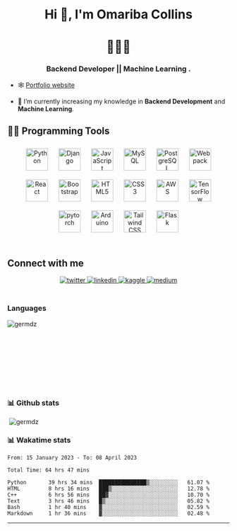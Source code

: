 # **<div align="center">Hi 👋, I'm Omariba Collins </div>**  
  

# **<div align="center">👨‍💻🤖</div>**  
  

### <div align="center">Backend Developer || Machine Learning .</div>  
  

- 🕸️ [Portfolio website](https://collins-omariba.github.io/)  
  


  

- 🧠 I’m currently increasing my knowledge in **Backend Development** and **Machine Learning**.  
  


## 👨‍💻 Programming Tools 

<div align="center">
<a href="https://www.python.org/" target="_blank"><img style="margin: 10px" src="https://profilinator.rishav.dev/skills-assets/python-original.svg" alt="Python" height="50" /></a>
<a href="https://www.djangoproject.com/" target="_blank"><img style="margin: 10px" src="https://profilinator.rishav.dev/skills-assets/django-original.svg" alt="Django" height="50" /></a>    
<a href="https://www.javascript.com/" target="_blank"><img style="margin: 10px" src="https://profilinator.rishav.dev/skills-assets/javascript-original.svg" alt="JavaScript" height="50" /></a>  
<a href="https://www.mysql.com/" target="_blank"><img style="margin: 10px" src="https://profilinator.rishav.dev/skills-assets/mysql-original-wordmark.svg" alt="MySQL" height="50" /></a>  
<a href="https://www.postgresql.org/" target="_blank"><img style="margin: 10px" src="https://profilinator.rishav.dev/skills-assets/postgresql-original-wordmark.svg" alt="PostgreSQL" height="50" /></a>    
<a href="https://webpack.js.org/" target="_blank"><img style="margin: 10px" src="https://profilinator.rishav.dev/skills-assets/webpack-original.svg" alt="Webpack" height="50" /></a>
<a href="https://reactjs.org/" target="_blank"><img style="margin: 10px" src="https://profilinator.rishav.dev/skills-assets/react-original-wordmark.svg" alt="React" height="50" /></a>
<a href="https://getbootstrap.com/docs/3.4/javascript/" target="_blank"><img style="margin: 10px" src="https://profilinator.rishav.dev/skills-assets/bootstrap-plain.svg" alt="Bootstrap" height="50" /></a>
<a href="https://en.wikipedia.org/wiki/HTML5" target="_blank"><img style="margin: 10px" src="https://profilinator.rishav.dev/skills-assets/html5-original-wordmark.svg" alt="HTML5" height="50" /></a>  
<a href="https://www.w3schools.com/css/" target="_blank"><img style="margin: 10px" src="https://profilinator.rishav.dev/skills-assets/css3-original-wordmark.svg" alt="CSS3" height="50" /></a>
<a href="https://aws.amazon.com/" target="_blank"><img style="margin: 10px" src="https://profilinator.rishav.dev/skills-assets/amazonwebservices-original-wordmark.svg" alt="AWS" height="50" /></a>  
<a href="https://www.tensorflow.org/" target="_blank"><img style="margin: 10px" src="https://profilinator.rishav.dev/skills-assets/tensorflow-icon.svg" alt="TensorFlow" height="50" /></a>  
<a href="https://pytorch.org/" target="_blank"><img style="margin: 10px" src="https://profilinator.rishav.dev/skills-assets/pytorch-icon.svg" alt="pytorch" height="50" /></a>  
<a href="https://www.arduino.cc/" target="_blank"><img style="margin: 10px" src="https://profilinator.rishav.dev/skills-assets/arduino.png" alt="Arduino" height="50" /></a>  
<a href="https://www.tailwindcss.com/" target="_blank"><img style="margin: 10px" src="https://profilinator.rishav.dev/skills-assets/tailwindcss.svg" alt="Tailwind CSS" height="50" /></a>  
<a href="https://flask.palletsprojects.com/" target="_blank"><img style="margin: 10px" src="https://profilinator.rishav.dev/skills-assets/flask.png" alt="Flask" height="50" /></a>  
</div>  

<br/>  


## Connect with me  

<div align="center">

<a href="https://twitter.com/OmaribaCollins" target="_blank">
<img src=https://img.shields.io/badge/twitter-%2300acee.svg?&style=for-the-badge&logo=twitter&logoColor=white alt=twitter style="margin-bottom: 5px;" />
</a>

<a href="https://linkedin.com/in/omariba-collins-b28b841b9" target="_blank">
<img src=https://img.shields.io/badge/linkedin-%231E77B5.svg?&style=for-the-badge&logo=linkedin&logoColor=white alt=linkedin style="margin-bottom: 5px;" />
</a>

<a href="https://www.kaggle.com/omaribacollins" target="_blank">
<img src=https://img.shields.io/badge/Kaggle-20BEFF?style=for-the-badge&logo=Kaggle&logoColor=white alt=kaggle style="margin-bottom: 5px;" />
</a>

<a href="https://medium.com/@collinsomariba" target="_blank">
<img src=https://img.shields.io/badge/Medium-12100E?style=for-the-badge&logo=medium&logoColor=white alt=medium style="margin-bottom: 5px;" />
</a>  
</div>  
  

<br/>  


### Languages

<p><img align="left" src="https://github-readme-stats.vercel.app/api/top-langs?username=Collins-Omariba&show_icons=true&locale=en&layout=compact" alt="germdz" /></p>

<br/><br/><br/><br/><br/><br/><br/><br/><br/>   

### 📊 Github stats

<p>&nbsp;<img align="center" src="https://github-readme-stats.vercel.app/api?username=Collins-Omariba&show_icons=true&locale=en" alt="germdz" /></p>


### 📊 Wakatime stats

<!--START_SECTION:waka-->

```text
From: 15 January 2023 - To: 08 April 2023

Total Time: 64 hrs 47 mins

Python       39 hrs 34 mins  ███████████████▒░░░░░░░░░   61.07 %
HTML         8 hrs 16 mins   ███▒░░░░░░░░░░░░░░░░░░░░░   12.78 %
C++          6 hrs 56 mins   ██▓░░░░░░░░░░░░░░░░░░░░░░   10.70 %
Text         3 hrs 46 mins   █▒░░░░░░░░░░░░░░░░░░░░░░░   05.82 %
Bash         1 hr 40 mins    ▓░░░░░░░░░░░░░░░░░░░░░░░░   02.59 %
Markdown     1 hr 36 mins    ▓░░░░░░░░░░░░░░░░░░░░░░░░   02.48 %
```

<!--END_SECTION:waka-->


----
